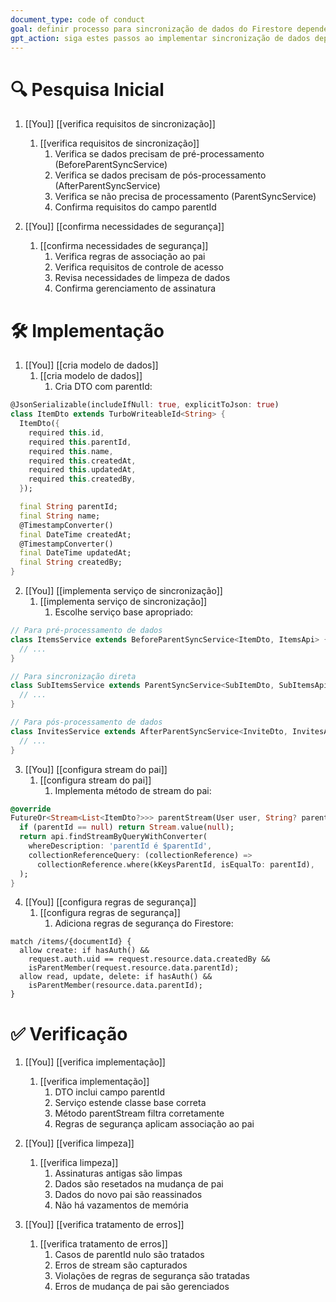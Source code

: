 ```yaml
---
document_type: code of conduct
goal: definir processo para sincronização de dados do Firestore dependentes de pai
gpt_action: siga estes passos ao implementar sincronização de dados dependentes de pai
---
```


# 🔍 Pesquisa Inicial

1. [[You]] [[verifica requisitos de sincronização]]
   1. [[verifica requisitos de sincronização]]
      1. Verifica se dados precisam de pré-processamento (BeforeParentSyncService)
      2. Verifica se dados precisam de pós-processamento (AfterParentSyncService)
      3. Verifica se não precisa de processamento (ParentSyncService)
      4. Confirma requisitos do campo parentId

2. [[You]] [[confirma necessidades de segurança]]
   1. [[confirma necessidades de segurança]]
      1. Verifica regras de associação ao pai
      2. Verifica requisitos de controle de acesso
      3. Revisa necessidades de limpeza de dados
      4. Confirma gerenciamento de assinatura

# 🛠️ Implementação

1. [[You]] [[cria modelo de dados]]
   1. [[cria modelo de dados]]
      1. Cria DTO com parentId:
```dart
@JsonSerializable(includeIfNull: true, explicitToJson: true)
class ItemDto extends TurboWriteableId<String> {
  ItemDto({
    required this.id,
    required this.parentId,
    required this.name,
    required this.createdAt,
    required this.updatedAt,
    required this.createdBy,
  });

  final String parentId;
  final String name;
  @TimestampConverter()
  final DateTime createdAt;
  @TimestampConverter()
  final DateTime updatedAt;
  final String createdBy;
}
```

2. [[You]] [[implementa serviço de sincronização]]
   1. [[implementa serviço de sincronização]]
      1. Escolhe serviço base apropriado:
```dart
// Para pré-processamento de dados
class ItemsService extends BeforeParentSyncService<ItemDto, ItemsApi> {
  // ...
}

// Para sincronização direta
class SubItemsService extends ParentSyncService<SubItemDto, SubItemsApi> {
  // ...
}

// Para pós-processamento de dados
class InvitesService extends AfterParentSyncService<InviteDto, InvitesApi> {
  // ...
}
```

3. [[You]] [[configura stream do pai]]
   1. [[configura stream do pai]]
      1. Implementa método de stream do pai:
```dart
@override
FutureOr<Stream<List<ItemDto?>>> parentStream(User user, String? parentId) {
  if (parentId == null) return Stream.value(null);
  return api.findStreamByQueryWithConverter(
    whereDescription: 'parentId é $parentId',
    collectionReferenceQuery: (collectionReference) => 
      collectionReference.where(kKeysParentId, isEqualTo: parentId),
  );
}
```

4. [[You]] [[configura regras de segurança]]
   1. [[configura regras de segurança]]
      1. Adiciona regras de segurança do Firestore:
```
match /items/{documentId} {
  allow create: if hasAuth() && 
    request.auth.uid == request.resource.data.createdBy && 
    isParentMember(request.resource.data.parentId);
  allow read, update, delete: if hasAuth() && 
    isParentMember(resource.data.parentId);
}
```

# ✅ Verificação

1. [[You]] [[verifica implementação]]
   1. [[verifica implementação]]
      1. DTO inclui campo parentId
      2. Serviço estende classe base correta
      3. Método parentStream filtra corretamente
      4. Regras de segurança aplicam associação ao pai

2. [[You]] [[verifica limpeza]]
   1. [[verifica limpeza]]
      1. Assinaturas antigas são limpas
      2. Dados são resetados na mudança de pai
      3. Dados do novo pai são reassinados
      4. Não há vazamentos de memória

3. [[You]] [[verifica tratamento de erros]]
   1. [[verifica tratamento de erros]]
      1. Casos de parentId nulo são tratados
      2. Erros de stream são capturados
      3. Violações de regras de segurança são tratadas
      4. Erros de mudança de pai são gerenciados
